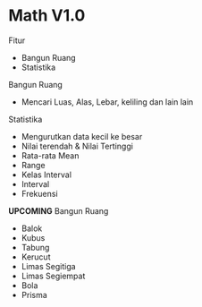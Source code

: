 # Math V1.0

Fitur
- Bangun Ruang
- Statistika

Bangun Ruang
- Mencari Luas, Alas, Lebar, keliling dan lain lain

Statistika
- Mengurutkan data kecil ke besar
- Nilai terendah & Nilai Tertinggi
- Rata-rata Mean
- Range
- Kelas Interval
- Interval
- Frekuensi

**UPCOMING**
Bangun Ruang
- Balok
- Kubus
- Tabung
- Kerucut
- Limas Segitiga
- Limas Segiempat
- Bola
- Prisma
